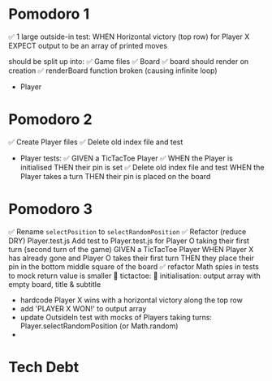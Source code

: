 # Pomodoro 1
✅ 1 large outside-in test:
  WHEN Horizontal victory (top row) for Player X
  EXPECT output to be an array of printed moves

should be split up into:
✅  Game files
✅  Board
  ✅  board should render on creation
  ✅  renderBoard function broken (causing infinite loop)
- Player

# Pomodoro 2
✅  Create Player files
✅ Delete old index file and test
- Player tests:
  ✅ GIVEN a TicTacToe Player
  ✅ WHEN the Player is initialised
      THEN their pin is set
✅ Delete old index file and test
   WHEN the Player takes a turn
      THEN their pin is placed on the board

# Pomodoro 3
✅ Rename `selectPosition` to `selectRandomPosition`
✅ Refactor (reduce DRY) Player.test.js
  Add test to Player.test.js for Player O taking their first turn
  (second turn of the game)
  GIVEN a TicTacToe Player
  WHEN Player X has already gone and Player O takes their first turn
  THEN they place their pin in the bottom middle square of the board
✅ refactor Math spies in tests to mock return value is smaller
🚧 tictactoe:
  🚧 initialisation: output array with empty board, title & subtitle
  - hardcode Player X wins with a horizontal victory along the top row
  - add 'PLAYER X WON!' to output array
- update OutsideIn test with mocks of Players taking turns:
    Player.selectRandomPosition (or Math.random)
-

# Tech Debt
